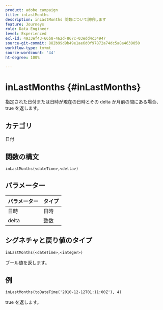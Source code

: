 ```yaml
---
product: adobe campaign
title: inLastMonths
description: inLastMonths 関数について説明します
feature: Journeys
role: Data Engineer
level: Experienced
exl-id: 4933ef43-66b8-462d-867c-03edd4c34947
source-git-commit: 882b99d9b49e1ae6d0f97872a74dc5a8a4639050
workflow-type: tm+mt
source-wordcount: '44'
ht-degree: 100%

---
```


# inLastMonths {#inLastMonths}

指定された日付または日時が現在の日時とその delta か月前の間にある場合、true を返します。

## カテゴリ

日付

## 関数の構文

`inLastMonths(<dateTime>,<delta>)`

## パラメーター

| パラメーター | タイプ |
|-----------|------------------|
| 日時 | 日時 |
| delta | 整数 |

## シグネチャと戻り値のタイプ

`inLastMonths(<dateTime>,<integer>)`

ブール値を返します。

## 例

`inLastMonths(toDateTime('2010-12-12T01:11:00Z'), 4)`

true を返します。

